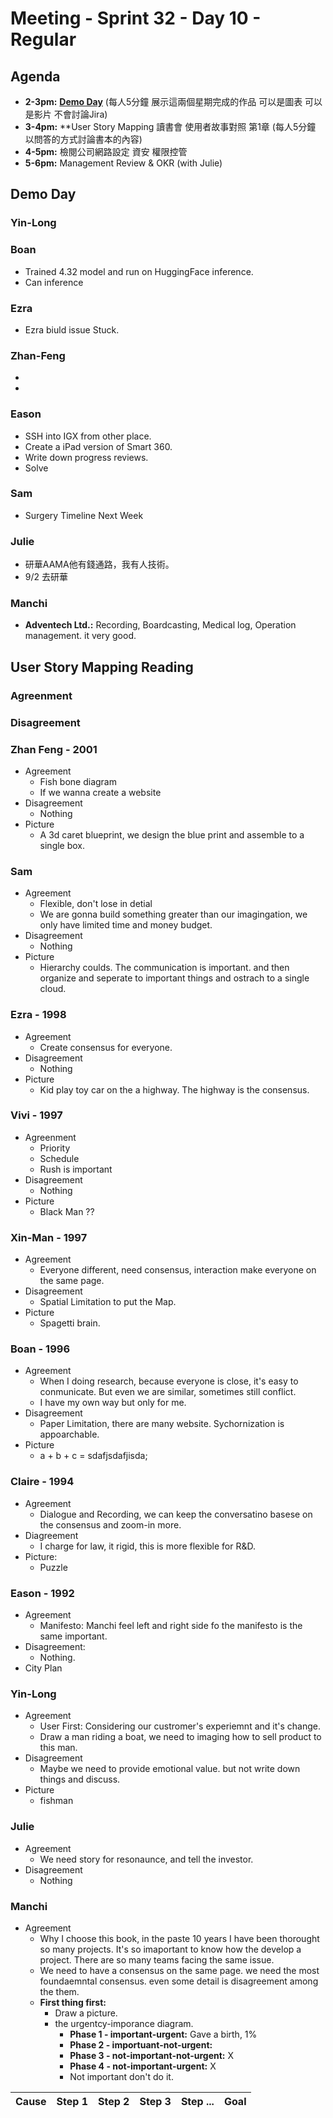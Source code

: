 # Meeting - Sprint 32 - Day 10 - Regular
## Agenda
- **2-3pm:** **[Demo Day](#demo-day)** (每人5分鐘 展示這兩個星期完成的作品 可以是圖表 可以是影片 不會討論Jira)
- **3-4pm:** **User Story Mapping 讀書會 使用者故事對照  第1章 (每人5分鐘 以問答的方式討論書本的內容)
- **4-5pm:** 檢閱公司網路設定 資安 權限控管
- **5-6pm:** Management Review & OKR (with Julie)

## Demo Day
### Yin-Long
### Boan
- Trained 4.32 model and run on HuggingFace inference.
- Can inference
### Ezra
- Ezra biuld issue Stuck.

### Zhan-Feng
- 
- 

### Eason
- SSH into IGX from other place.
- Create a iPad version of Smart 360.
- Write down progress reviews.
- Solve

### Sam
- Surgery Timeline Next Week

### Julie
- 研華AAMA他有錢通路，我有人技術。
- 9/2 去研華

### Manchi
- **Adventech Ltd.:** Recording, Boardcasting, Medical log, Operation management. it very good.

## User Story Mapping Reading

### Agreenment

### Disagreement

### Zhan Feng - 2001
- Agreement
  - Fish bone diagram
  - If we wanna create a website
- Disagreement
  - Nothing
- Picture
  - A 3d caret blueprint, we design the blue print and assemble to a single box.
### Sam
- Agreement
  - Flexible, don't lose in detial
  - We are gonna build something greater than our imagingation, we only have limited time and money budget.
- Disagreement
  - Nothing
- Picture
  - Hierarchy coulds. The communication is important. and then organize and seperate to important things and ostrach to a single cloud.
### Ezra - 1998
- Agreement
  - Create consensus for everyone.
- Disagreement
  - Nothing
- Picture
  - Kid play toy car on the a highway. The highway is the consensus.
### Vivi - 1997
- Agreenment
  - Priority
  - Schedule
  - Rush is important
- Disagreement
  - Nothing
- Picture
  - Black Man ??
### Xin-Man - 1997
- Agreement
  - Everyone different, need consensus, interaction make everyone on the same page.
- Disagreement
  - Spatial Limitation to put the Map.
- Picture
  - Spagetti brain.
### Boan - 1996
- Agreement
  - When I doing research, because everyone is close, it's easy to conmunicate. But even we are similar, sometimes still conflict.
  - I have my own way but only for me.
- Disagreement
  - Paper Limitation, there are many website. Sychornization is appoarchable.
- Picture
  - a + b + c = sdafjsdafjisda;
### Claire - 1994
- Agreement
  - Dialogue and Recording, we can keep the conversatino basese on the consensus and zoom-in more.
- Diagreement
  - I charge for law, it rigid, this is more flexible for R&D.
- Picture:
  - Puzzle
### Eason - 1992
- Agreement
  - Manifesto: Manchi feel left and right side fo the manifesto is the same important.
- Disagreement:
  - Nothing.
- City Plan
### Yin-Long
- Agreement
  - User First: Considering our custromer's experiemnt and it's change.
  - Draw a man riding a boat, we need to imaging how to sell product to this man.
- Disagreement
  - Maybe we need to provide emotional value. but not write down things and discuss.
- Picture
  - fishman
### Julie
- Agreement
  - We need story for resonaunce, and tell the investor.
- Disagreement
  - Nothing
### Manchi
- Agreement
  - Why I choose this book, in the paste 10 years I have been thorought so many projects. It's so imaportant to know how the develop a project. There are so many teams facing the same issue. 
  - We need to have a consensus on the same page. we need the most foundaemntal consensus. even some detail is disagreement among the them.
  - **First thing first:** 
    - Draw a picture.
    - the urgentcy-imporance diagram. 
      - **Phase 1 - important-urgent:** Gave a birth, 1%
      - **Phase 2 - importuant-not-urgent:** 
      - **Phase 3 - not-important-not-urgent:** X
      - **Phase 4 - not-important-urgent:** X
      - Not important don't do it.

|Cause|Step 1|Step 2|Step 3|Step ...|Goal|
|-|-|-|-|-|-|



